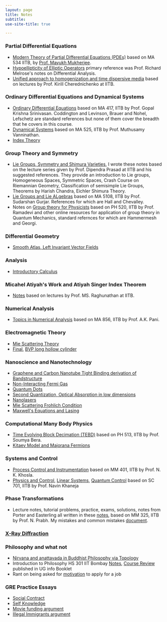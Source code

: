 ```yaml
---
layout: page
title: Notes
subtitle: 
use-site-title: true

---
```


### Partial Differential Equations 
* [Modern Theory of Partial Differential Equations (PDEs)](https://drive.google.com/file/d/1FWOGTAEcn1HyhrJeVET-pIALWU0H93u1/view?usp=sharing) based on MA 534 IITB, by [Prof. Mayukh Mukherjee](https://sites.google.com/site/mayukhmukherjeemaths/).
* [Hypoellipticity of Elliptic Operators](https://drive.google.com/file/d/1FYS0SOqnUzm4rJjGoKI800oJAyz5gH7u/view?usp=sharing) primary reference was Prof. Richard Melrose's notes on Differential Analysis.
* [Unified approach to homogenization and time dispersive media](https://drive.google.com/file/d/1FPBsLiUyxjqFIJ8dhdBuvhSriYo7F8Jz/view?usp=sharing) based on lectures by Prof. Kirill Cherednichenko at IITB. 

### Ordinary Differential Equations and Dynamical Systems 
* [Ordinary Differential Equations](https://drive.google.com/file/d/1FOuFAlifyVvaIGDzdQ__hEiHgzqY1O5V/view?usp=sharing) based on MA 417, IITB by Prof. Gopal Krishna Srinivasan. Coddington and Levinson, Brauer and Nohel, Lefschetz are standard references but none of them cover the breadth that he covers in this course. 
* [Dynamical Systems](https://drive.google.com/file/d/1BzGVmDl4b-oqbjcUSofmS-5QeOQh_cPy/view?usp=sharing) based on MA 525, IITB by Prof. Muthusamy Vanninathan.
* [Index Theory](https://somphene.github.io/research/poincarehopfindex.pdf)


### Group Theory and Symmetry 
* [Lie Groups, Symmetry and Shimura Varieties](https://drive.google.com/file/d/0B2Uc1VPlIxGabkE1RTh1RTR2emIwTHdUTFRhdlhfdkMzX3FV/view?usp=sharing), I wrote these notes based on the lecture series given by Prof. Dipendra Prasad at IITB and his suggested references. They provide an introduction to Lie groups, Homogeneous Spaces, Symmetric Spaces, Crash Course on Riemannian Geometry, Classification of semisimple Lie Groups, Theorems by Harish Chandra, Eichler Shimura Theory.
* [Lie Groups and Lie ALgebras](https://drive.google.com/file/d/1E0tbjzZXG_wRdjYc5hC-F-ohWGqQyVjI/view?usp=sharing) based on MA 5108, IITB by Prof. Sudarshan Gurjar. References for which are Hall and Chevalley.
* Notes on [Group theory for Physicists](https://drive.google.com/file/d/1DXK716YgkUfmkrDgQ5jscjf5ngiYEO5j/view?usp=sharing) based on PH 520, IITB by Prof. Ramadevi and other online resources for application of group theory in Quantum Mechanics, standard refernces for which are Hammermesh and Georgi.

### Differential Geometry 
* [Smooth Atlas, Left Invariant Vector Fields](https://drive.google.com/file/d/0B2Uc1VPlIxGaWTZFbHY3OC1zTVNYMkw4MDF5WGRQTDF0R2dz/view?usp=sharing)

### Analysis 
* [Introductory Calculus](https://drive.google.com/file/d/1DC2bB8ZvCodoGofQPYb0SOyWpCfZ986Y/view?usp=sharing)

### Micahel Atiyah's Work and Atiyah Singer Index Theorem
* [Notes](https://drive.google.com/file/d/1ETN0-awXoA4YKi2LY7byqzaFiRHKLa3V/view?usp=sharing) based on lectures by Prof. MS. Raghunathan at IITB.

### Numerical Analysis
* [Topics in Numerical Analysis](https://drive.google.com/file/d/1EbgzWcE4cF5prpgku563FfM4rJdyQ7sH/view?usp=sharing) based on MA 856, IITB by Prof. A.K. Pani.

### Electromagnetic Theory
* [Mie Scattering Theory](https://drive.google.com/file/d/13fiU0y_lPC6QsBsW3R9QbE_u-9_kNkWC/view?usp=sharing)
* [Final](https://drive.google.com/file/d/1EDYu5q_zY287isZAGDiZ_NALFI35nAve/view?usp=sharing), [BVP long hollow cylinder](https://drive.google.com/file/d/1EXFzHE2E-SYlHhniZ1v9OFOWqEI8ACNY/view?usp=sharing)

### Nanoscience and Nanotechnology
* [Graphene and Carbon Nanotube  Tight Binding derivation of Bandstructure](https://drive.google.com/file/d/1EepxJw4uoPgwE1xcrx9P8QBzgCrdMjNc/view?usp=sharing)
* [Non-Interacting Fermi Gas](https://drive.google.com/file/d/1EubWzNOlVSHpPAPAPsx43Vk2S4FiCXlJ/view?usp=sharing)
* [Quantum Dots](https://drive.google.com/file/d/1EitUQpKcDribrRzXyuWGZcYL8_Rdy05P/view?usp=sharing)
* [Second Quantization, Optical Absorption in low dimensions](https://drive.google.com/file/d/1EqkfVCGT-jhSJfzcqN5HhIobJGA_IyjZ/view?usp=sharing)
* [Nanolasers](https://drive.google.com/file/d/1F4CCSQ4QRkQITNqp-IofsZLGgHRSCZYz/view?usp=sharing)
* [Mie Scattering Frohlich Condition](https://drive.google.com/file/d/1F4bCI3x1gaF0QPNnCmKmNm_-dezuLEiV/view?usp=sharing)
* [Maxwell's Equations and Lasing](https://drive.google.com/file/d/1FAn4XjztKgQly8WO_OJO0A-ub4P6Hsnp/view?usp=sharing)

### Computational Many Body Physics
* [Time Evolving Block Decimation (TEBD)](https://drive.google.com/file/d/1EMDJc_GmBiT_YyEiSGTfKXB7W8LIkdtF/view?usp=sharing) based on PH 513, IITB by Prof. Soumya Bera.
* [Kitaev Model and Majorana Fermions](https://drive.google.com/file/d/1EWzraGwRifs8-pEqLRR1TKHaFEUuc00C/view?usp=sharing)

### Systems and Control
* [Process Control and Instrumentation](https://drive.google.com/file/d/1aL-uDzenks4Nq0l_JDJNCxkvejRYRGCe/view?usp=sharing) based on MM 401, IITB by Prof. N. K. Khosla.
* [Physics and Control](https://drive.google.com/file/d/1DzwFahATCUpkbIWMAaVeIaMsf0kdsx0h/view?usp=sharing), [Linear Systems](https://drive.google.com/file/d/1E3UprT77bB7eZdMu-eBAMU0tCXL2b-vE/view?usp=sharing), [Quantum Control](https://drive.google.com/file/d/1EJnfZc23ACIywasngrpw13RCSh29YzqD/view?usp=sharing) based on SC 701, IITB by Prof. Navin Khaneja

### Phase Transformations
* Lecture notes, tutorial problems, practice, exams, solutions, notes from Porter and Easterling all written in these [notes](https://drive.google.com/file/d/1hii-kq8yAzBc1XvaynxlJOfmv4A2Wc3U/view?usp=sharing), based on MM 325, IITB by Prof. N. Prabh. My mistakes and common mistakes [document](https://drive.google.com/file/d/1jMlbAa94un98XFVdVtq67ZXa7bmzrdJn/view?usp=sharing).

### [X-Ray Diffraction](https://docs.google.com/document/d/e/2PACX-1vTUdsMtJZup_UxwzmE6D_7IZ6OCdfQRd_L3QZ6UBVHo97fCKjHkJtMih3KQ8AbofF1PYqOkYHEJwctR/pub)

### Philosophy and what not
* [Nirvana and anattavada in Buddhist Philosophy via Topology](https://drive.google.com/file/d/15GaHR5tk-D-acYpKJ7u5PH55Q2CiAge-/view?usp=sharing)
* Introduction to Philosophy HS 301 IIT Bombay [Notes](https://drive.google.com/file/d/1JXqjRUZjJbbRYPAzOulmf0CJRKYITf86/view?usp=sharing), [Course Review](https://drive.google.com/file/d/1HsXpbGDzxaG6MbGmHio70EyiBQi2knLy/view?usp=sharing) published in UG info Booklet
* Rant on being asked for [motivation](https://docs.google.com/document/d/e/2PACX-1vTymgoOYIjo7wfOnVziT746o_TaHlJiDZ7CehCD1U1RcLqotVZtcuog5YJJYHImLtTPk8sahhGY4IMh/pub) to apply for a job

### GRE Practice Essays 
* [Social Contract](https://docs.google.com/document/d/e/2PACX-1vQ9a-e1GzFsNIHlPX6oLaMQPCeblzkE19eyv2r10L9VS23RQz8N9oVtf53BJ9q7hcF-xEJy3O17c6ox/pub)
* [Self Knowledge](https://docs.google.com/document/d/e/2PACX-1vRPpKV5OeUkmQbk2BhSRDwC9a5MkLFjSdGRdM8304k_fDC4ViWjmuojSmz7kzAbSDRixABoOaYE4YuF/pub)
* [Movie funding argument](https://docs.google.com/document/d/1lQbbfbiyFVpG_yttIhV4DQ0U4HKhWtMbPwfnBwwwSIQ/edit?usp=sharing)
* [Illegal Immigrants argument](https://docs.google.com/document/d/e/2PACX-1vRrSrKS3hk5pdqozqykMfaAbpDG0n5oPC1ZaP59ac9gk0GYkMg9iWPzUOxAUcihlCcMXjioiMWZ4eJY/pub)

